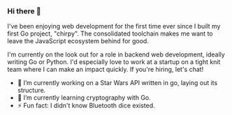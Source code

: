 ### Hi there 👋
I've been enjoying web development for the first time ever since I built my first Go project, "chirpy". The consolidated toolchain makes me want to leave the JavaScript ecosystem behind for good.

I'm currently on the look out for a role in backend web development, ideally writing Go or Python. I'd especially love to work at a startup on a tight knit team where I can make an impact quickly. If you're hiring, let's chat!
<!--
**thomassifflet/thomassifflet** is a ✨ _special_ ✨ repository because its `README.md` (this file) appears on your GitHub profile.

Here are some ideas to get you started:

- 🔭 I’m currently working on ...
- 🌱 I’m currently learning ...
- 👯 I’m looking to collaborate on ...
- 🤔 I’m looking for help with ...
- 💬 Ask me about ...
- 📫 How to reach me: ...
- 😄 Pronouns: ...
- ⚡ Fun fact: ...
-->
- 🔭 I’m currently working on a Star Wars API written in go, laying out its structure.
- 🌱 I’m currently learning cryptography with Go.
- ⚡ Fun fact: I didn't know Bluetooth dice existed.
